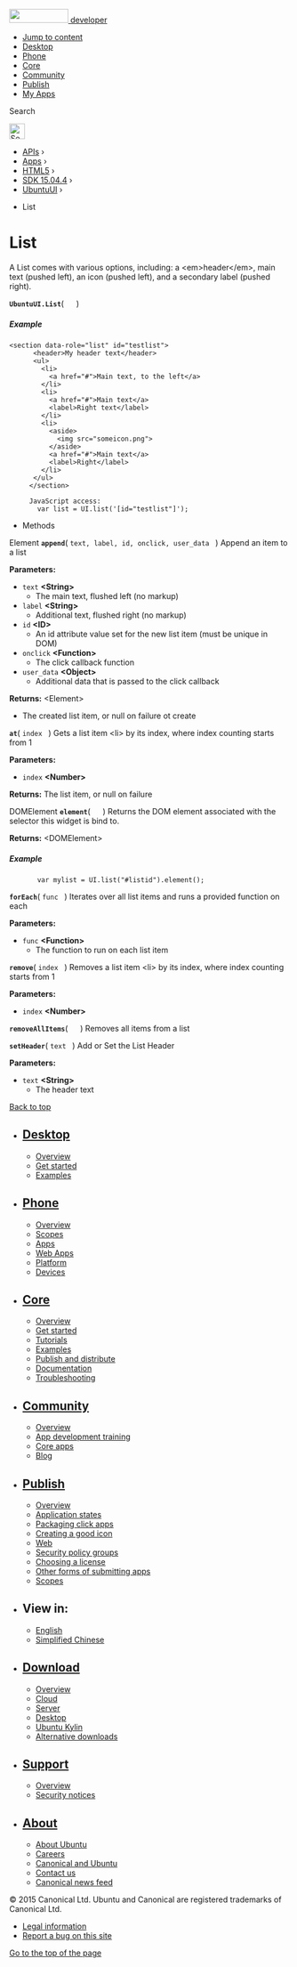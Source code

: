 <a href="https://developer.ubuntu.com/" class="logo-ubuntu"><img src="https://developer.ubuntu.com/assets/sites/ubuntu/latest/u/img/logos/logo-ubuntu-orange.svg" width="106" height="25" /> <span>developer</span></a>

-   [Jump to content](index.html#main-content)
-   [Desktop](https://developer.ubuntu.com/en/desktop/)
-   [Phone](https://developer.ubuntu.com/en/phone/)
-   [Core](https://developer.ubuntu.com/core)
-   [Community](https://developer.ubuntu.com/en/community/)
-   [Publish](https://developer.ubuntu.com/en/publish/)
-   [My Apps](https://myapps.developer.ubuntu.com/)

Search

<img src="https://developer.ubuntu.com/assets/sites/ubuntu/latest/u/img/search-white.svg" alt="Search" height="28" />

-   [APIs](../../../../index.html) ›
-   [Apps](../../../index.html) ›
-   [HTML5](../../index.html) ›
-   [SDK 15.04.4](../index.html) ›
-   [UbuntuUI](../UbuntuUI/index.html) ›

<!-- -->

-   List

List
====

A List comes with various options, including: a &lt;em&gt;header&lt;/em&gt;, main text (pushed left), an icon (pushed left), and a secondary label (pushed right).

<span id="UbuntuUI.List"></span>
**`UbuntuUI.List`**( `  ` )
##### Example

``` code
<section data-role="list" id="testlist">
      <header>My header text</header>
      <ul>
        <li>
          <a href="#">Main text, to the left</a>
        </li>
        <li>
          <a href="#">Main text</a>
          <label>Right text</label>
        </li>
        <li>
          <aside>
            <img src="someicon.png">
          </aside>
          <a href="#">Main text</a>
          <label>Right</label>
        </li>
      </ul>
     </section>
    
     JavaScript access:
       var list = UI.list('[id="testlist"]');
```

-   Methods

<span id="append"></span>
Element **`append`**( `text, label, id, onclick, user_data ` )
Append an item to a list

**Parameters:**
-   `text` **&lt;String&gt;**
    -   The main text, flushed left (no markup)
-   `label` **&lt;String&gt;**
    -   Additional text, flushed right (no markup)
-   `id` **&lt;ID&gt;**
    -   An id attribute value set for the new list item (must be unique in DOM)
-   `onclick` **&lt;Function&gt;**
    -   The click callback function
-   `user_data` **&lt;Object&gt;**
    -   Additional data that is passed to the click callback

**Returns:** &lt;Element&gt;
-   The created list item, or null on failure ot create

<span id="at"></span>
**`at`**( `index ` )
Gets a list item &lt;li&gt; by its index, where index counting starts from 1

**Parameters:**
-   `index` **&lt;Number&gt;**

**Returns:**
The list item, or null on failure

<span id="element"></span>
DOMElement **`element`**( `  ` )
Returns the DOM element associated with the selector this widget is bind to.

**Returns:** &lt;DOMElement&gt;

##### Example

``` code
       var mylist = UI.list("#listid").element();
```

<span id="forEach"></span>
**`forEach`**( `func ` )
Iterates over all list items and runs a provided function on each

**Parameters:**
-   `func` **&lt;Function&gt;**
    -   The function to run on each list item

<span id="remove"></span>
**`remove`**( `index ` )
Removes a list item &lt;li&gt; by its index, where index counting starts from 1

**Parameters:**
-   `index` **&lt;Number&gt;**

<span id="removeAllItems"></span>
**`removeAllItems`**( `  ` )
Removes all items from a list

<span id="setHeader"></span>
**`setHeader`**( `text ` )
Add or Set the List Header

**Parameters:**
-   `text` **&lt;String&gt;**
    -   The header text

[Back to top](index.html#)

-   [Desktop](https://developer.ubuntu.com/en/desktop/)
    ---------------------------------------------------

    -   [Overview](https://developer.ubuntu.com/en/desktop/)
    -   [Get started](http://snapcraft.io/?utm_source=developer.ubuntu.com&utm_medium=devportal&utm_term=snaps%20snapcraft%20desktop&utm_content=menu&utm_campaign=duc_snappers)
    -   [Examples](https://github.com/ubuntu/snappy-playpen)

-   [Phone](https://developer.ubuntu.com/en/phone/)
    -----------------------------------------------

    -   [Overview](https://developer.ubuntu.com/en/phone/)
    -   [Scopes](https://developer.ubuntu.com/en/phone/scopes/)
    -   [Apps](https://developer.ubuntu.com/en/phone/apps/)
    -   [Web Apps](https://developer.ubuntu.com/en/phone/web/)
    -   [Platform](https://developer.ubuntu.com/en/phone/platform/)
    -   [Devices](https://developer.ubuntu.com/en/phone/devices/)

-   [Core](https://developer.ubuntu.com/core)
    -----------------------------------------

    -   [Overview](https://developer.ubuntu.com/core)
    -   [Get started](https://developer.ubuntu.com/core/get-started)
    -   [Tutorials](https://developer.ubuntu.com/core/tutorials)
    -   [Examples](https://developer.ubuntu.com/core/examples)
    -   [Publish and distribute](https://developer.ubuntu.com/core/publish-and-distribute)
    -   [Documentation](https://developer.ubuntu.com/core/documentation)
    -   [Troubleshooting](https://developer.ubuntu.com/core/troubleshooting)

-   [Community](https://developer.ubuntu.com/en/community/)
    -------------------------------------------------------

    -   [Overview](https://developer.ubuntu.com/en/community/)
    -   [App development training](https://developer.ubuntu.com/en/community/training/)
    -   [Core apps](https://developer.ubuntu.com/en/community/core-apps/)
    -   [Blog](https://developer.ubuntu.com/en/community/blog/)

-   [Publish](https://developer.ubuntu.com/en/publish/)
    ---------------------------------------------------

    -   [Overview](https://developer.ubuntu.com/en/publish/)
    -   [Application states](https://developer.ubuntu.com/en/publish/application-states/)
    -   [Packaging click apps](https://developer.ubuntu.com/en/publish/packaging-click-apps/)
    -   [Creating a good icon](https://developer.ubuntu.com/en/publish/creating-a-good-icon/)
    -   [Web](https://developer.ubuntu.com/en/publish/web/)
    -   [Security policy groups](https://developer.ubuntu.com/en/publish/security-policy-groups/)
    -   [Choosing a license](https://developer.ubuntu.com/en/publish/choosing-a-license/)
    -   [Other forms of submitting apps](https://developer.ubuntu.com/en/publish/other-forms-of-submitting-apps/)
    -   [Scopes](https://developer.ubuntu.com/en/publish/scopes/)

-   View in:
    --------

    -   [English](index.html "Change to language: English")
    -   [Simplified Chinese](index.html "Change to language: Simplified Chinese")

-   [Download](http://ubuntu.com/download/)
    ---------------------------------------

    -   [Overview](http://ubuntu.com/download)
    -   [Cloud](http://ubuntu.com/download/cloud)
    -   [Server](http://ubuntu.com/download/server)
    -   [Desktop](http://ubuntu.com/download/desktop)
    -   [Ubuntu Kylin](http://ubuntu.com/download/ubuntu-kylin)
    -   [Alternative downloads](http://ubuntu.com/download/alternative-downloads)

-   [Support](http://ubuntu.com/support/)
    -------------------------------------

    -   [Overview](http://ubuntu.com/support)
    -   [Security notices](http://www.ubuntu.com/usn/)

-   [About](http://ubuntu.com/about/)
    ---------------------------------

    -   [About Ubuntu](http://ubuntu.com/about/about-ubuntu)
    -   [Careers](http://www.canonical.com/careers)
    -   [Canonical and Ubuntu](http://ubuntu.com/about/canonical-and-ubuntu)
    -   [Contact us](http://ubuntu.com/about/contact-us)
    -   [Canonical news feed](http://insights.ubuntu.com/feed/)

© 2015 Canonical Ltd. Ubuntu and Canonical are registered trademarks of Canonical Ltd.

-   [Legal information](http://www.ubuntu.com/legal)
-   [Report a bug on this site](https://bugs.launchpad.net/developer-ubuntu-com/)

<span class="accessibility-aid">[Go to the top of the page](index.html#)</span>
